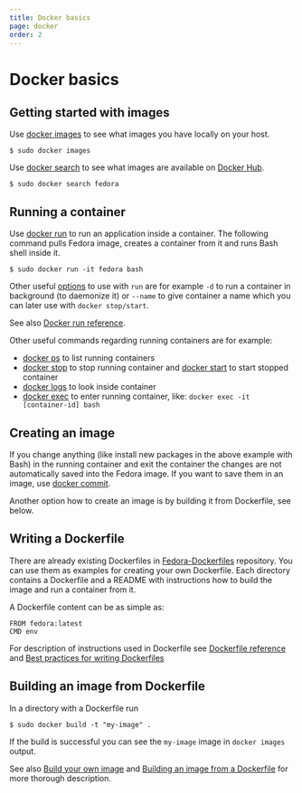 ```yaml
---
title: Docker basics
page: docker
order: 2
---
```


# Docker basics

## Getting started with images

Use [docker images](https://docs.docker.com/userguide/dockerimages/#listing-images-on-the-host) to see what images you have locally on your host.

```
$ sudo docker images
```

Use [docker search](https://docs.docker.com/userguide/dockerimages/#finding-images) to see what images are available on [Docker Hub](https://hub.docker.com).

```
$ sudo docker search fedora
```

## Running a container

Use [docker run](https://docs.docker.com/userguide/dockerizing) to run an application inside a container.
The following command pulls Fedora image, creates a container from it and runs Bash shell inside it.

```
$ sudo docker run -it fedora bash
```

Other useful [options](https://docs.docker.com/reference/commandline/run) to use with `run` are for example `-d` to run a container in background (to daemonize it) or `--name` to give container a name which you can later use with `docker stop/start`.

See also [Docker run reference](http://docs.docker.com/reference/run).

Other useful commands regarding running containers are for example:

* [docker ps](https://docs.docker.com/reference/commandline/ps) to list running containers
* [docker stop](https://docs.docker.com/reference/commandline/stop) to stop running container and [docker start](https://docs.docker.com/reference/commandline/start) to start stopped container
* [docker logs](https://docs.docker.com/reference/commandline/logs) to look inside container
* [docker exec](https://docs.docker.com/reference/commandline/exec) to enter running container, like: `docker exec -it [container-id] bash`

## Creating an image

If you change anything (like install new packages in the above example with Bash) in the running container and exit the container the changes are not automatically saved into the Fedora image.
If you want to save them in an image, use [docker commit](https://docs.docker.com/userguide/dockerimages/#updating-and-committing-an-image).

Another option how to create an image is by building it from Dockerfile, see below.

## Writing a Dockerfile

There are already existing Dockerfiles in [Fedora-Dockerfiles](https://github.com/fedora-cloud/Fedora-Dockerfiles) repository. You can use them as examples for creating your own Dockerfile. Each directory contains a Dockerfile and a README with instructions how to build the image and run a container from it.

A Dockerfile content can be as simple as:

```
FROM fedora:latest
CMD env
```

For description of instructions used in Dockerfile see [Dockerfile reference](https://docs.docker.com/reference/builder) and [Best practices for writing Dockerfiles](https://docs.docker.com/articles/dockerfile_best-practices)

## Building an image from Dockerfile

In a directory with a Dockerfile run

```
$ sudo docker build -t "my-image" .
```

If the build is successful you can see the `my-image` image in `docker images` output.

See also [Build your own image](http://docs.docker.com/linux/step_four) and [Building an image from a Dockerfile](https://docs.docker.com/userguide/dockerimages/#building-an-image-from-a-dockerfile) for more thorough description.
